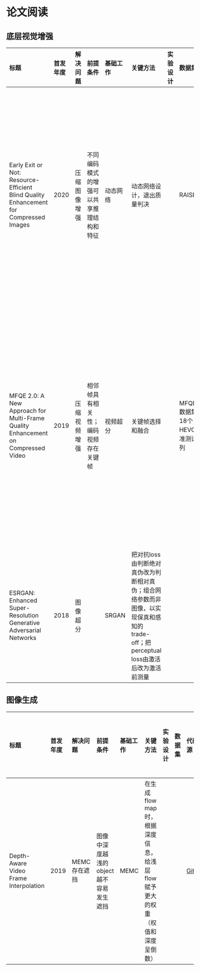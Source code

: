 # 论文阅读

## 底层视觉增强

| 标题 | 首发年度 | 解决问题 | 前提条件 | 基础工作 | 关键方法 | 实验设计 | 数据集 | 代码开源 | 实验结果 | 讨论及未来方向 |
|:-|:-|:-|:-|:-|:-|:-|:-|:-|:-|:-|
| Early Exit or Not: Resource-Efficient Blind Quality Enhancement for Compressed Images | 2020 | 压缩图像增强 | 不同编码模式的增强可以共享推理结构和特征 | 动态网络 | 动态网络设计，退出质量判决 | | RAISE | [GitHub](https://github.com/RyanXingQL/RBQE) | 节约FLOPS | 用PSNR随网络深度增加的斜率表征增强难度，用QP简单表征以训练；这种对增强难度的衡量及刻画很初浅 |
| MFQE 2.0: A New Approach for Multi-Frame Quality Enhancement on Compressed Video | 2019 | 压缩视频增强 | 相邻帧具有相关性；编码视频存在关键帧 | 视频超分 | 关键帧选择和融合 | | MFQEv2数据集；18个HEVC标准测试序列 | [GitHub](https://github.com/RyanXingQL/MFQEv2.0) | 有效提升非关键帧质量，缓解质量波动 | 只考虑了LDP模式，而LDP的层次化编码比较规律，关键帧节点也规律；IQA是基于NIQE的，和PSNR指标不一致 |
| ESRGAN: Enhanced Super-Resolution Generative Adversarial Networks | 2018 | 图像超分 | | SRGAN | 把对抗loss由判断绝对真伪改为判断相对真伪；组合网络参数而非图像，以实现保真和感知的trade-off；把perceptual loss由激活后改为激活前测量 | | | [GitHub](https://github.com/RyanXingQL/PowerQE) |

## 图像生成

| 标题 | 首发年度 | 解决问题 | 前提条件 | 基础工作 | 关键方法 | 实验设计 | 数据集 | 代码开源 | 实验结果 | 讨论及未来方向 |
|:-|:-|:-|:-|:-|:-|:-|:-|:-|:-|:-|
| Depth-Aware Video Frame Interpolation | 2019 | MEMC存在遮挡 | 图像中深度越浅的object越不容易发生遮挡 | MEMC | 在生成flow map时，根据深度信息，给浅层flow赋予更大的权重（权值和深度呈倒数） | | | [GitHub](https://github.com/baowenbo/DAIN) | | 据说特别慢 |
